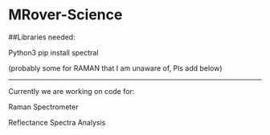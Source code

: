 # MRover-Science

##Libraries needed:

Python3 pip install spectral 

(probably some for RAMAN that I am unaware of, Pls add below)

------------------------------------------------

Currently we are working on code for: 

Raman Spectrometer

Reflectance Spectra Analysis


